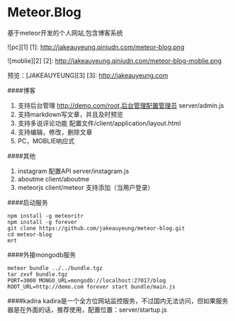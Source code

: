 Meteor.Blog
===============
基于meteor开发的个人网站,包含博客系统

![pc][1]
  [1]: http://jakeauyeung.qiniudn.com/meteor-blog.png
  

![moblie][2]
  [2]: http://jakeauyeung.qiniudn.com/meteor-blog-moblie.png


  预览：[JAKEAUYEUNG][3]
  [3]: http://jakeauyeung.com

####博客

 1. 支持后台管理 http://demo.com/root,后台管理配置管理员 server/admin.js
 2. 支持markdown写文章，并且及时预览
 3. 支持多说评论功能 配置文件/client/application/layout.html
 4. 支持编辑，修改，删除文章
 5. PC，MOBLIE响应式


####其他

 1. instagram 配置API server/instagram.js
 2. aboutme client/aboutme
 3. meteorjs client/meteor 支持添加（当用户登录）


####启动服务

```
npm install -g meteoritr
npm install -g forever
git clone https://github.com/jakeauyeung/meteor-blog.git
cd meteor-blog
mrt
```


####外接mongodb服务
```
meteor bundle ../../bundle.tgz
tar zxvf bundle.tgz
PORT=3000 MONGO_URL=mongodb://localhost:27017/blog ROOT_URL=http://demo.com forever start bundle/main.js
```

####kadira
kadira是一个全方位网站监控服务，不过国内无法访问，但如果服务器是在外面的话，推荐使用，配置位置：server/startup.js
